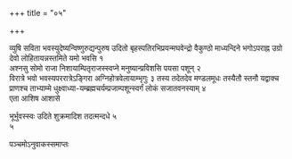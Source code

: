 +++
title = "०५"

+++

 

व्युषि सविता भवस्युदेष्यन्विष्णुरुद्यन्पुरुष उदितो
बृहस्पतिरभिप्रयन्मघवेन्द्रो
वैकुण्ठो माध्यन्दिने भगोऽपराह्न उग्रो देवो लोहितायन्नस्तमिते यमो भवसि
१   
अश्नसु सोमो राजा निशायाम्पितृराजस्स्वप्ने मनुष्यान्प्रविशसि पयसा
पशून् २   
विरात्रे भवो भवस्यपररात्रेऽङ्गिरा
अग्निहोत्रवेलायाम्भृगुः ३
तस्य तदेतदेव मण्डलमूधः तस्यैतौ स्तनौ यद्वाक्च प्राणश्च ताभ्याम्मे
धुक्ष्वाध्या-यम्ब्रह्मचर्यम्प्रजाम्पशून्स्वर्गं लोकं
सजातवनस्याम् ४   
एता आशिष आशासे 

भूर्भुवस्स्वः उदिते शुक्रमादिश तदत्मन्दधे ५   
५   


पञ्चमोऽनुवाकस्समाप्तः 
